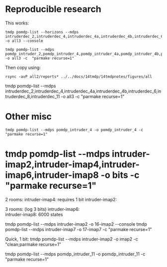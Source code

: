 
Reproducible research
=====================

This works:
    
    tmdp pomdp-list --horizons --mdps intruderdec_2,intruderdec_4,intruderdec_4a,intruderdec_4b,intruderdec_6,intruderdec_6b,intruderdec_8 -o all3 --console

    tmdp pomdp-list --mdps pomdp_intruder_2,pomdp_intruder_4,pomdp_intruder_4a,pomdp_intruder_4b,pomdp_intruder_6,pomdp_intruder_8,pomdp_intruder_11 -o all3 -c  "parmake recurse=1"

Then copy using:

    rsync -avP all2/reports* ../../docs/14tmdp/14tmdpnotes/figures/all


tmdp pomdp-list --mdps intruderdec_2,intruderdec_4,intruderdec_4a,intruderdec_4b,intruderdec_6,intruderdec_8,intruderdec_11 -o all3 -c  "parmake recurse=1"


Other misc
===========
    tmdp pomdp-list --mdps pomdp_intruder_4 -o pomdp_intruder_4 -c  "parmake recurse=1"


#    tmdp pomdp-list --mdps intruder-imap2,intruder-imap4,intruder-imap6,intruder-imap8 -o bits -c  "parmake recurse=1"

2 rooms:
intruder-imap4:  requires 1 bit
intruder-imap2: 

3 rooms: (log 3 bits)
intruder-imap6:  
intruder-imap8:    6000 states

tmdp pomdp-list --mdps intruder-imap2 -o 16-imap2 --console
tmdp pomdp-list --mdps intruder-imap7 -o 17-imap7 -c "parmake recurse=1"



Quick, 1 bit:
    tmdp pomdp-list --mdps intruder-imap2 -o imap2 -c  "clean;parmake recurse=1"


tmdp pomdp-list --mdps pomdp_intruder_11 -o pomdp_intruder_11 -c "parmake recurse=1"



